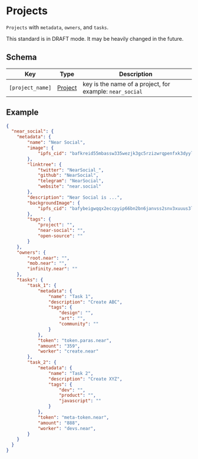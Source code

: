 # Projects

`Projects` with `metadata`, `owners`, and `tasks`.

This standard is in DRAFT mode. It may be heavily changed in the future.

## Schema

| Key | Type | Description |
|---------------------|----------------------|-----------------------------------------------------------------------|
| `[project_name]` | [Project](./Project.md) | key is the name of a project, for example: `near_social` |

## Example

```json
{
  "near_social": {
    "metadata": {
        "name": "Near Social",
        "image": {
            "ipfs_cid": "bafkreid55mbassw335wezjk3gc5rzizwrqpenfxk3dyyljumxvezplhjg4"
        },
        "linktree": {
            "twitter": "NearSocial_",
            "github": "NearSocial",
            "telegram": "NearSocial",
            "website": "near.social"
        },
        "description": "Near Social is ...",
        "backgroundImage": {
            "ipfs_cid": "bafybeigwqqx2eccpyip66bn2bn6janvss2snv3xuuus3ltin6i46mfkyam"
        },
        "tags": {
            "project": "",
            "near-social": "",
            "open-source": ""
        }
    },
    "owners": {
        "root.near": "",
        "mob.near": "",
        "infinity.near": ""
    },
    "tasks": {
        "task_1": {
            "metadata": {
                "name": "Task 1",
                "description": "Create ABC",
                "tags": {
                    "design": "",
                    "art": "",
                    "community": ""
                }
            },
            "token": "token.paras.near",
            "amount": "359",
            "worker": "create.near"
        },
        "task_2": {
            "metadata": {
                "name": "Task 2",
                "description": "Create XYZ",
                "tags": {
                    "dev": "",
                    "product": "",
                    "javascript": ""
                }
            },
            "token": "meta-token.near",
            "amount": "888",
            "worker": "devs.near",
        }
    }
  }
}
```